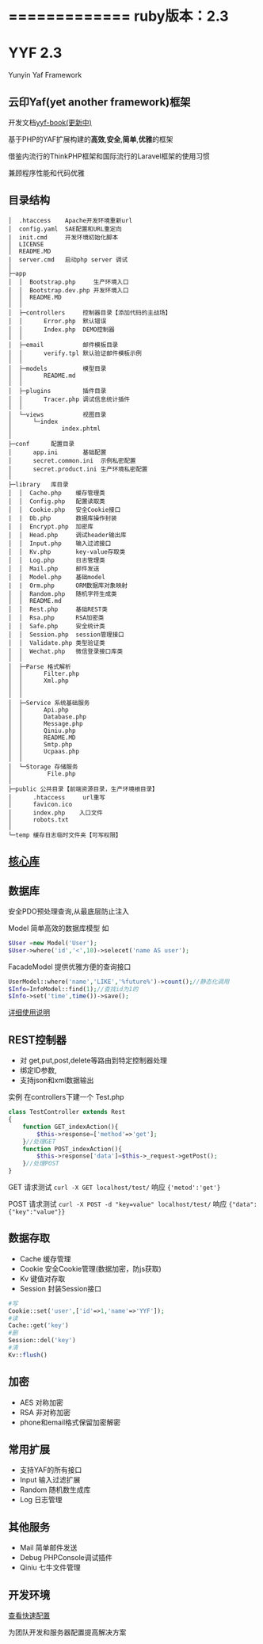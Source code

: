 =============
ruby版本：2.3
============

YYF 2.3
====================
Yunyin Yaf Framework

云印Yaf(yet another framework)框架
------

开发文档[yyf-book(更新中)](http://yyf.newfuture.cc/)

基于PHP的YAF扩展构建的**高效**,**安全**,**简单**,**优雅**的框架

借鉴内流行的ThinkPHP框架和国际流行的Laravel框架的使用习惯

兼顾程序性能和代码优雅

## 目录结构
>
```
│  .htaccess    Apache开发环境重新url
│  config.yaml  SAE配置和URL重定向
|  init.cmd     开发环境初始化脚本 
│  LICENSE
│  README.MD
|  server.cmd   启动php server 调试 
│  
├─app  
│  │  Bootstrap.php     生产环境入口 
│  │  Bootstrap.dev.php 开发环境入口
│  │  README.MD
│  │  
│  ├─controllers     控制器目录【添加代码的主战场】
│  │      Error.php  默认错误
│  │      Index.php  DEMO控制器
│  │      
│  ├─email           邮件模板目录
│  │      verify.tpl 默认验证邮件模板示例
│  │      
│  ├─models          模型目录
│  │      README.md
│  │      
│  ├─plugins         插件目录
│  │      Tracer.php 调试信息统计插件
│  │      
│  └─views           视图目录
│      └─index
│              index.phtml
│              
├─conf      配置目录
│      app.ini       基础配置
│      secret.common.ini  示例私密配置
│      secret.product.ini 生产环境私密配置
│ 
├─library   库目录
│  │  Cache.php    缓存管理类
│  │  Config.php   配置读取类
│  │  Cookie.php   安全Cookie接口
|  |  Db.php       数据库操作封装
│  │  Encrypt.php  加密库
│  │  Head.php     调试header输出库
│  │  Input.php    输入过滤接口
│  │  Kv.php       key-value存取类
│  │  Log.php      日志管理类
│  │  Mail.php     邮件发送
│  │  Model.php    基础model
|  |  Orm.php      ORM数据库对象映射
│  │  Random.php   随机字符生成类
│  │  README.md
│  │  Rest.php     基础REST类
│  │  Rsa.php      RSA加密类
│  │  Safe.php     安全统计类
│  │  Session.php  session管理接口
│  │  Validate.php 类型验证类
│  │  Wechat.php   微信登录接口库类
│  │  
│  ├─Parse 格式解析
│  │      Filter.php
│  │      Xml.php
│  │      
│  │          
│  ├─Service 系统基础服务
│  │      Api.php
│  │      Database.php
│  │      Message.php
│  │      Qiniu.php
│  │      README.MD
│  │      Smtp.php
│  │      Ucpaas.php
│  │      
│  └─Storage 存储服务
│          File.php
│          
├─public 公共目录【前端资源目录，生产环境根目录】
│      .htaccess     url重写
│      favicon.ico
│      index.php    入口文件
│      robots.txt
│      
└─temp 缓存日志临时文件夹【可写权限】
```
>
            

## [核心库](library/)


数据库
-------
安全PDO预处理查询,从最底层防止注入

Model 简单高效的数据库模型 如
```php
$User =new Model('User');
$User->where('id','<',10)->selecet('name AS user');
```
FacadeModel 提供优雅方便的查询接口
```php
UserModel::where('name','LIKE','%future%')->count();//静态化调用
$Info=InfoModel::find(1);//查找id为1的
$Info->set('time',time())->save();
```

[详细使用说明](app/models)

REST控制器
-----
* 对 get,put,post,delete等路由到特定控制器处理
* 绑定ID参数,
* 支持json和xml数据输出

实例
在controllers下建一个 Test.php
```php
class TestController extends Rest
{
	function GET_indexAction(){
		$this->response=['method'=>'get'];
	}//处理GET
	function POST_indexAction(){
		$this->response['data']=$this->_request->getPost();
	}//处理POST
}
```

GET 请求测试
`curl -X GET localhost/test/`  响应 `{'metod':'get'}`

POST 请求测试
`curl -X POST -d "key=value" localhost/test/` 响应 `{"data":{"key":"value"}}` 

数据存取
------
* Cache   缓存管理
* Cookie  安全Cookie管理(数据加密，防js获取)
* Kv      键值对存取
* Session 封装Session接口

```php
#写
Cookie::set('user',['id'=>1,'name'=>'YYF']);
#读
Cache::get('key')
#删
Session::del('key')
#清
Kv::flush()
```

加密
------
* AES 对称加密
* RSA 非对称加密
* phone和email格式保留加密解密

常用扩展
-------
* 支持YAF的所有接口
* Input  输入过滤扩展
* Random 随机数生成库
* Log    日志管理

其他服务
-----
* Mail  简单邮件发送
* Debug PHPConsole调试插件
* Qiniu 七牛文件管理

开发环境
-----

[查看快速配置](https://github.com/YunYinORG/YYF/wiki#%E7%8E%AF%E5%A2%83%E9%85%8D%E7%BD%AE)

为团队开发和服务器配置提高解决方案
